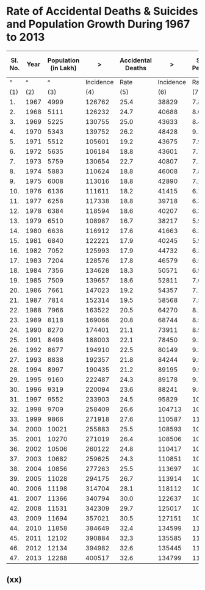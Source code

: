 # Rate of Accidental Deaths & Suicides and Population Growth During 1967 to 2013

| Sl. No. | Year | Population (in Lakh) |>| Accidental Deaths |>| Suicides Percentage | Percentage Population growth |  
|---|---|---|---|---|---|---|---|  
|^|^|^| Incidence | Rate | Incidence | Rate |^|  
| (1) | (2) | (3) | (4) | (5) | (6) | (7) | (8) |  
| 1. | 1967 | 4999 | 126762 | 25.4 | 38829 | 7.8 | 2.2 |  
| 2. | 1968 | 5111 | 126232 | 24.7 | 40688 | 8.0 | 2.2 |  
| 3. | 1969 | 5225 | 130755 | 25.0 | 43633 | 8.4 | 2.2 |  
| 4. | 1970 | 5343 | 139752 | 26.2 | 48428 | 9.1 | 2.3 |  
| 5. | 1971 | 5512 | 105601 | 19.2 | 43675 | 7.9 | 3.2 |  
| 6. | 1972 | 5635 | 106184 | 18.8 | 43601 | 7.7 | 2.2 |  
| 7. | 1973 | 5759 | 130654 | 22.7 | 40807 | 7.1 | 2.2 |  
| 8. | 1974 | 5883 | 110624 | 18.8 | 46008 | 7.8 | 2.2 |  
| 9. | 1975 | 6008 | 113016 | 18.8 | 42890 | 7.1 | 2.1 |  
| 10. | 1976 | 6136 | 111611 | 18.2 | 41415 | 6.7 | 2.1 |  
| 11. | 1977 | 6258 | 117338 | 18.8 | 39718 | 6.3 | 2.0 |  
| 12. | 1978 | 6384 | 118594 | 18.6 | 40207 | 6.3 | 2.0 |  
| 13. | 1979 | 6510 | 108987 | 16.7 | 38217 | 5.9 | 2.0 |  
| 14. | 1980 | 6636 | 116912 | 17.6 | 41663 | 6.3 | 1.9 |  
| 15. | 1981 | 6840 | 122221 | 17.9 | 40245 | 5.9 | 3.1 |  
| 16. | 1982 | 7052 | 125993 | 17.9 | 44732 | 6.3 | 3.1 |  
| 17. | 1983 | 7204 | 128576 | 17.8 | 46579 | 6.5 | 2.2 |  
| 18. | 1984 | 7356 | 134628 | 18.3 | 50571 | 6.9 | 2.1 |  
| 19. | 1985 | 7509 | 139657 | 18.6 | 52811 | 7.0 | 2.1 |  
| 20. | 1986 | 7661 | 147023 | 19.2 | 54357 | 7.1 | 2.0 |  
| 21. | 1987 | 7814 | 152314 | 19.5 | 58568 | 7.5 | 2.0 |  
| 22. | 1988 | 7966 | 163522 | 20.5 | 64270 | 8.1 | 1.9 |  
| 23. | 1989 | 8118 | 169066 | 20.8 | 68744 | 8.5 | 1.9 |  
| 24. | 1990 | 8270 | 174401 | 21.1 | 73911 | 8.9 | 1.9 |  
| 25. | 1991 | 8496 | 188003 | 22.1 | 78450 | 9.2 | 2.7 |  
| 26. | 1992 | 8677 | 194910 | 22.5 | 80149 | 9.2 | 2.1 |  
| 27. | 1993 | 8838 | 192357 | 21.8 | 84244 | 9.5 | 1.9 |  
| 28. | 1994 | 8997 | 190435 | 21.2 | 89195 | 9.9 | 1.8 |  
| 29. | 1995 | 9160 | 222487 | 24.3 | 89178 | 9.7 | 1.8 |  
| 30. | 1996 | 9319 | 220094 | 23.6 | 88241 | 9.5 | 1.7 |  
| 31. | 1997 | 9552 | 233903 | 24.5 | 95829 | 10.0 | 2.5 |  
| 32. | 1998 | 9709 | 258409 | 26.6 | 104713 | 10.8 | 1.6 |  
| 33. | 1999 | 9866 | 271918 | 27.6 | 110587 | 11.2 | 1.6 |  
| 34. | 2000 | 10021 | 255883 | 25.5 | 108593 | 10.8 | 1.6 |  
| 35. | 2001 | 10270 | 271019 | 26.4 | 108506 | 10.6 | 2.5 |  
| 36. | 2002 | 10506 | 260122 | 24.8 | 110417 | 10.5 | 2.3 |  
| 37. | 2003 | 10682 | 259625 | 24.3 | 110851 | 10.4 | 1.7 |  
| 38. | 2004 | 10856 | 277263 | 25.5 | 113697 | 10.5 | 1.6 |  
| 39. | 2005 | 11028 | 294175 | 26.7 | 113914 | 10.3 | 1.6 |  
| 40. | 2006 | 11198 | 314704 | 28.1 | 118112 | 10.5 | 1.5 |  
| 41. | 2007 | 11366 | 340794 | 30.0 | 122637 | 10.8 | 1.5 |  
| 42. | 2008 | 11531 | 342309 | 29.7 | 125017 | 10.8 | 1.4 |  
| 43. | 2009 | 11694 | 357021 | 30.5 | 127151 | 10.9 | 1.4 |  
| 44. | 2010 | 11858 | 384649 | 32.4 | 134599 | 11.4 | 1.4 |  
| 45. | 2011 | 12102 | 390884 | 32.3 | 135585 | 11.2 | 2.1 |  
| 46. | 2012 | 12134 | 394982 | 32.6 | 135445 | 11.2 | 1.0 |  
| 47. | 2013 | 12288 | 400517 | 32.6 | 134799 | 11.0 | 1.0 |  

## (xx)